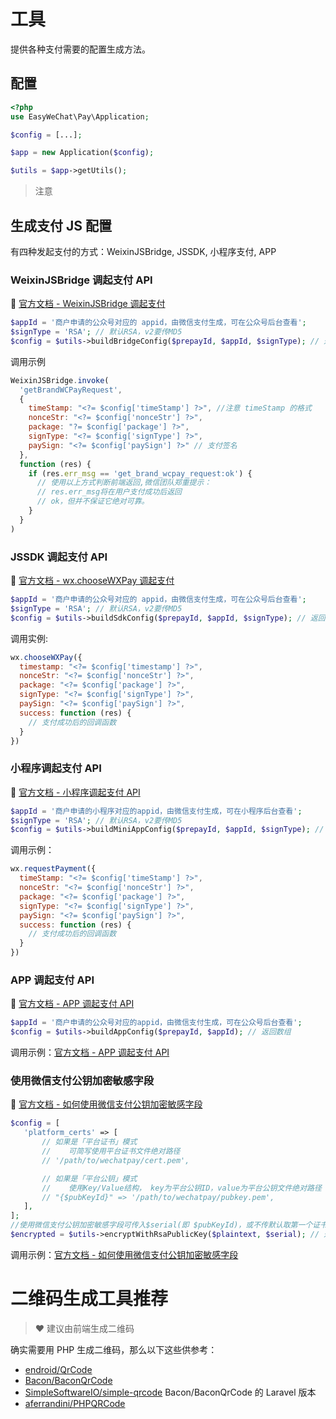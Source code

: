 # 工具

提供各种支付需要的配置生成方法。

## 配置

```php
<?php
use EasyWeChat\Pay\Application;

$config = [...];

$app = new Application($config);

$utils = $app->getUtils();
```

> 注意

## 生成支付 JS 配置

有四种发起支付的方式：WeixinJSBridge, JSSDK, 小程序支付, APP

### WeixinJSBridge 调起支付 API

:book: [官方文档 - WeixinJSBridge 调起支付](https://pay.weixin.qq.com/wiki/doc/apiv3/apis/chapter3_1_4.shtml)

```php
$appId = '商户申请的公众号对应的 appid，由微信支付生成，可在公众号后台查看';
$signType = 'RSA'; // 默认RSA，v2要传MD5
$config = $utils->buildBridgeConfig($prepayId, $appId, $signType); // 返回数组
```

调用示例

```js
WeixinJSBridge.invoke(
  'getBrandWCPayRequest',
  {
    timeStamp: "<?= $config['timeStamp'] ?>", //注意 timeStamp 的格式
    nonceStr: "<?= $config['nonceStr'] ?>",
    package: "?= $config['package'] ?>",
    signType: "<?= $config['signType'] ?>",
    paySign: "<?= $config['paySign'] ?>" // 支付签名
  },
  function (res) {
    if (res.err_msg == 'get_brand_wcpay_request:ok') {
      // 使用以上方式判断前端返回,微信团队郑重提示：
      // res.err_msg将在用户支付成功后返回
      // ok，但并不保证它绝对可靠。
    }
  }
)
```

### JSSDK 调起支付 API

:book: [官方文档 - wx.chooseWXPay 调起支付](https://developers.weixin.qq.com/doc/offiaccount/OA_Web_Apps/JS-SDK.html#58)

```php
$appId = '商户申请的公众号对应的 appid，由微信支付生成，可在公众号后台查看';
$signType = 'RSA'; // 默认RSA，v2要传MD5
$config = $utils->buildSdkConfig($prepayId, $appId, $signType); // 返回数组
```

调用实例:

```js
wx.chooseWXPay({
  timestamp: "<?= $config['timestamp'] ?>",
  nonceStr: "<?= $config['nonceStr'] ?>",
  package: "<?= $config['package'] ?>",
  signType: "<?= $config['signType'] ?>",
  paySign: "<?= $config['paySign'] ?>",
  success: function (res) {
    // 支付成功后的回调函数
  }
})
```

### 小程序调起支付 API

:book: [官方文档 - 小程序调起支付 API](https://pay.weixin.qq.com/wiki/doc/apiv3/apis/chapter3_5_4.shtml)

```php
$appId = '商户申请的小程序对应的appid，由微信支付生成，可在小程序后台查看';
$signType = 'RSA'; // 默认RSA，v2要传MD5
$config = $utils->buildMiniAppConfig($prepayId, $appId, $signType); // 返回数组
```

调用示例：

```js
wx.requestPayment({
  timeStamp: "<?= $config['timeStamp'] ?>",
  nonceStr: "<?= $config['nonceStr'] ?>",
  package: "<?= $config['package'] ?>",
  signType: "<?= $config['signType'] ?>",
  paySign: "<?= $config['paySign'] ?>",
  success: function (res) {
    // 支付成功后的回调函数
  }
})
```

### APP 调起支付 API

:book: [官方文档 - APP 调起支付 API](https://pay.weixin.qq.com/wiki/doc/apiv3/apis/chapter3_2_4.shtml)

```php
$appId = '商户申请的公众号对应的appid，由微信支付生成，可在公众号后台查看';
$config = $utils->buildAppConfig($prepayId, $appId); // 返回数组
```

调用示例：[官方文档 - APP 调起支付 API](https://pay.weixin.qq.com/wiki/doc/apiv3/apis/chapter3_2_4.shtml)

### 使用微信支付公钥加密敏感字段

:book: [官方文档 - 如何使用微信支付公钥加密敏感字段](https://pay.weixin.qq.com/doc/v3/merchant/4012153196)

```php
$config = [
   'platform_certs' => [
       // 如果是「平台证书」模式
       //    可简写使用平台证书文件绝对路径
       // '/path/to/wechatpay/cert.pem',

       // 如果是「平台公钥」模式
       //    使用Key/Value结构， key为平台公钥ID，value为平台公钥文件绝对路径
       // "{$pubKeyId}" => '/path/to/wechatpay/pubkey.pem',
   ],
];
//使用微信支付公钥加密敏感字段可传入$serial(即 $pubKeyId)，或不传默认取第一个证书
$encrypted = $utils->encryptWithRsaPublicKey($plaintext, $serial); // 返回加密后数据
```

调用示例：[官方文档 - 如何使用微信支付公钥加密敏感字段](https://pay.weixin.qq.com/doc/v3/merchant/4013053257)

# 二维码生成工具推荐

> :heart: 建议由前端生成二维码

确实需要用 PHP 生成二维码，那么以下这些供参考：

- [endroid/QrCode](https://github.com/endroid/QrCode)
- [Bacon/BaconQrCode](https://github.com/Bacon/BaconQrCode)
- [SimpleSoftwareIO/simple-qrcode](https://github.com/SimpleSoftwareIO/simple-qrcode) Bacon/BaconQrCode 的 Laravel 版本
- [aferrandini/PHPQRCode](https://github.com/aferrandini/PHPQRCode)
